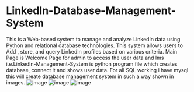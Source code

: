 # LinkedIn-Database-Management-System
This is a Web-based system to manage and analyze LinkedIn data using Python and relational database technologies. This system allows users to Add , store, and query LinkedIn profiles based on various criteria.
Main Page is Welcome Page for admin to access the user data and lms i.e.LinkedIn-Management-System is python program file which creates database, connect it and shows user data. For all SQL working i have mysql this will create database management system in such a way shown in images.
![image](https://github.com/nehaaidasani16/LinkedIn-Database-Management-System/assets/113581195/5ab77c12-653d-4bf9-a78a-dcc501ca3449)
![image](https://github.com/nehaaidasani16/LinkedIn-Database-Management-System/assets/113581195/4241aa76-9d07-4579-974c-53d6e5d78168)
![image](https://github.com/nehaaidasani16/LinkedIn-Database-Management-System/assets/113581195/5969f6cd-d0d8-49c4-bc01-d7c3264cdd2c)
